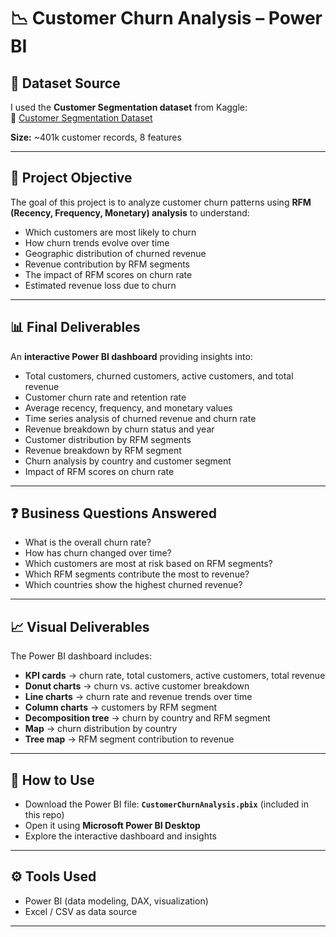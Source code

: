 # 📉 Customer Churn Analysis – Power BI  

## 📂 Dataset Source  
I used the **Customer Segmentation dataset** from Kaggle:  
🔗 [Customer Segmentation Dataset](https://www.kaggle.com/code/fabiendaniel/customer-segmentation/data)  

**Size:** ~401k customer records, 8 features  

---

## 🎯 Project Objective  
The goal of this project is to analyze customer churn patterns using **RFM (Recency, Frequency, Monetary) analysis** to understand:  
- Which customers are most likely to churn  
- How churn trends evolve over time  
- Geographic distribution of churned revenue  
- Revenue contribution by RFM segments  
- The impact of RFM scores on churn rate  
- Estimated revenue loss due to churn  

---

## 📊 Final Deliverables  
An **interactive Power BI dashboard** providing insights into:  
- Total customers, churned customers, active customers, and total revenue  
- Customer churn rate and retention rate  
- Average recency, frequency, and monetary values  
- Time series analysis of churned revenue and churn rate  
- Revenue breakdown by churn status and year  
- Customer distribution by RFM segments  
- Revenue breakdown by RFM segment  
- Churn analysis by country and customer segment  
- Impact of RFM scores on churn rate  

---

## ❓ Business Questions Answered  
- What is the overall churn rate?  
- How has churn changed over time?  
- Which customers are most at risk based on RFM segments?  
- Which RFM segments contribute the most to revenue?  
- Which countries show the highest churned revenue?  

---

## 📈 Visual Deliverables  
The Power BI dashboard includes:  
- **KPI cards** → churn rate, total customers, active customers, total revenue  
- **Donut charts** → churn vs. active customer breakdown  
- **Line charts** → churn rate and revenue trends over time  
- **Column charts** → customers by RFM segment  
- **Decomposition tree** → churn by country and RFM segment  
- **Map** → churn distribution by country  
- **Tree map** → RFM segment contribution to revenue  

---

## 📂 How to Use  
- Download the Power BI file: **`CustomerChurnAnalysis.pbix`** (included in this repo)  
- Open it using **Microsoft Power BI Desktop**  
- Explore the interactive dashboard and insights  

---

## ⚙️ Tools Used  
- Power BI (data modeling, DAX, visualization)  
- Excel / CSV as data source  

---
